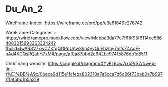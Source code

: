 # Du_An_2
WireFrame-Index:: https://wireframe.cc/pro/pp/e3a61649e276742

WireFrame-Categories :: https://wireframepro.mockflow.com/view/Mcbbc3da77c7f68f95f6114ee586408301569336333424?fbclid=IwAR3V7xwCZKfgQGPpUAw3hn4yvQuEhzjby7mfsZ4AoE-nAd4KCQsRQahH7xM#/page/af0a87bbd2e642bc97415876db1e8511


Chức năng website: https://coggle.it/diagram/XYyFzBcw7jxbPrS7/t/web-tin-t%E1%BB%A9c/0bece9d115e1fcfeba802318a7a5cca7d6c26f73bab0a7b9971f045bd1b5a319

